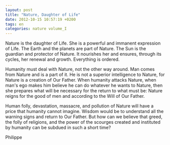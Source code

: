 ```yaml
---
layout: post
title: "Nature, Daughter of Life"
date: 2012-10-15 10:57:19 +0200
tags: en
categories: nature volume_I
---
```

Nature is the daughter of Life. She is a powerful and immanent expression of Life. The Earth and the planets are part of Nature. The Sun is the guardian and protector of Nature. It nourishes her and ensures, through its cycles, her renewal and growth. Everything is ordered.

Humanity must deal with Nature, not the other way around. Man comes from Nature and is a part of it. He is not a superior intelligence to Nature, for Nature is a creation of Our Father. When humanity attacks Nature, when man's ego makes him believe he can do whatever he wants to Nature, then she prepares what will be necessary for the return to what must be: Nature reigns for the good of men and according to the Will of Our Father.

Human folly, devastation, massacre, and pollution of Nature will have a price that humanity cannot imagine. Wisdom would be to understand all the warning signs and return to Our Father. But how can we believe that greed, the folly of religions, and the power of the scourges created and instituted by humanity can be subdued in such a short time?

Philippe

<!--
This work is licensed under the terms of the Creative Commons Attribution-NonCommercial 4.0 International License.
-->